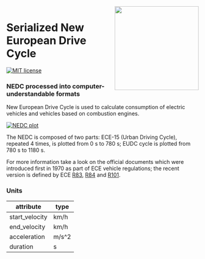<img src="https://raw.githubusercontent.com/david145/nedc/master/assets/nedc_logo.png" width="220" align="right">

# Serialized New European Drive Cycle
[![MIT license](https://img.shields.io/badge/license-MIT-blue.svg)](https://github.com/david145/nedc/blob/master/LICENSE)

### NEDC processed into computer-understandable formats

New European Drive Cycle is used to calculate consumption of electric vehicles and vehicles based on combustion engines.

[![NEDC plot](https://github.com/david145/nedc/blob/master/assets/nedc_plot.png)](http://www.unece.org/fileadmin/DAM/trans/main/wp29/wp29regs/2015/R101r3e.pdf)

The NEDC is composed of two parts: ECE-15 (Urban Driving Cycle), repeated 4 times, is plotted from 0 s to 780 s; EUDC cycle is plotted from 780 s to 1180 s.

For more information take a look on the official documents which were introduced first in 1970 as part of ECE vehicle regulations; the recent version is defined by ECE [R83](http://www.unece.org/trans/main/wp29/wp29regs81-100.html), [R84](http://www.unece.org/trans/main/wp29/wp29regs81-100.html) and [R101](http://www.unece.org/trans/main/wp29/wp29regs101-120.html).

### Units
|attribute|type|
|-|-|
|start_velocity|km/h|
|end_velocity|km/h|
|acceleration|m/s^2|
|duration|s|
